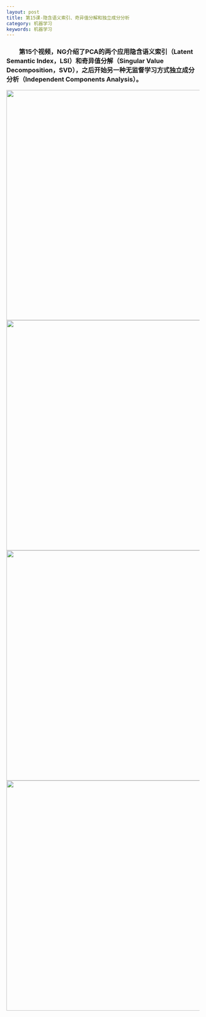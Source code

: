 ```yaml
---
layout: post
title: 第15课-隐含语义索引、奇异值分解和独立成分分析
category: 机器学习
keywords: 机器学习
---
```

### 　　第15个视频，NG介绍了PCA的两个应用隐含语义索引（Latent Semantic Index，LSI）和奇异值分解（Singular Value Decomposition，SVD），之后开始另一种无监督学习方式独立成分分析（Independent Components Analysis）。
<center> 
<img src="http://img.blog.csdn.net/20170322160019747" width="600px"> 
<img src="http://img.blog.csdn.net/20170322160031229" width="600px">
 <img src="http://img.blog.csdn.net/20170322160041213" width="600px"> 
 <img src="http://img.blog.csdn.net/20170322160052010" width="600px"> 
</center>